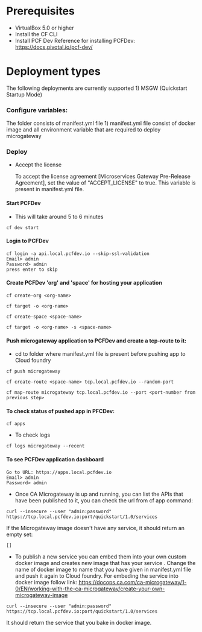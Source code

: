 # Prerequisites
- VirtualBox 5.0 or higher
- Install the CF CLI
- Install PCF Dev
Reference for installing PCFDev: https://docs.pivotal.io/pcf-dev/

# Deployment types
The following deployments are currently supported
	1) MSGW (Quickstart Startup Mode)

### Configure variables:
The folder consists of manifest.yml file
	1) manifest.yml file consist of docker image and all environment variable that are required to deploy microgateway 

### Deploy
- Accept the license

  To accept the license agreement [Microservices Gateway Pre-Release Agreement], set the value of "ACCEPT_LICENSE" to true. This variable is present in manifest.yml file.

#### Start PCFDev
- This will take around 5 to 6 minutes
```
cf dev start
```
#### Login to PCFDev
```
cf login -a api.local.pcfdev.io --skip-ssl-validation
Email> admin
Password> admin
press enter to skip
```
#### Create PCFDev 'org' and 'space' for hosting your application
```
cf create-org <org-name>
```
```
cf target -o <org-name>
```
```
cf create-space <space-name>
```
```
cf target -o <org-name> -s <space-name>
```
#### Push microgateway application to PCFDev and create a tcp-route to it:
- cd to folder where manifest.yml file is present before pushing app to Cloud foundry
```
cf push microgateway
```
```
cf create-route <space-name> tcp.local.pcfdev.io --random-port
```
```
cf map-route microgateway tcp.local.pcfdev.io --port <port-number from previous step>
```
#### To check status of pushed app in PFCDev:
```
cf apps
```
- To check logs
```
cf logs microgateway --recent
```
#### To see PCFDev application dashboard
```
Go to URL: https://apps.local.pcfdev.io
Email> admin
Password> admin
```

- Once CA Microgateway is up and running, you can list the APIs that have been published to it, you can check the url from cf app command:
```
curl --insecure --user "admin:password" https://tcp.local.pcfdev.io:port/quickstart/1.0/services
```

If the Microgateway image doesn't have any service, it should return an empty set:
```
[]
```

- To publish a new service you can embed them into your own custom docker image and creates new image that has your service . Change the name of docker image to name that you have given in manifest.yml file and push it again to Cloud foundry. For embeding the service into docker image follow link: https://docops.ca.com/ca-microgateway/1-0/EN/working-with-the-ca-microgateway/create-your-own-microgateway-image

```
curl --insecure --user "admin:password" https://tcp.local.pcfdev.io:port/quickstart/1.0/services
```
It should return the service that you bake in docker image.
